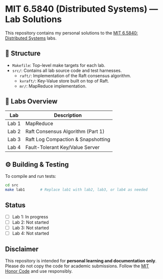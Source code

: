# MIT 6.5840 (Distributed Systems) — Lab Solutions

This repository contains my personal solutions to the [MIT 6.5840: Distributed Systems](https://pdos.csail.mit.edu/6.5840/) labs.

## 📁 Structure

- `Makefile`: Top-level make targets for each lab.
- `src/`: Contains all lab source code and test harnesses.
  - `raft/`: Implementation of the Raft consensus algorithm.
  - `kvraft/`: Key-Value store built on top of Raft.
  - `mr/`: MapReduce implementation.

## 🧪 Labs Overview

| Lab   | Description                        |
| ----- | ---------------------------------- |
| Lab 1 | MapReduce                          |
| Lab 2 | Raft Consensus Algorithm (Part 1)  |
| Lab 3 | Raft Log Compaction & Snapshotting |
| Lab 4 | Fault-Tolerant Key/Value Server    |

## ⚙️ Building & Testing

To compile and run tests:

```bash
cd src
make lab1       # Replace lab1 with lab2, lab3, or lab4 as needed
```

## Status

- [ ] Lab 1: In progress
- [ ] Lab 2: Not started
- [ ] Lab 3: Not started
- [ ] Lab 4: Not started

## Disclaimer

This repository is intended for **personal learning and documentation only**. Please do not copy the code for academic submissions. Follow the [MIT Honor Code](https://integrity.mit.edu/) and use responsibly.

```

```
